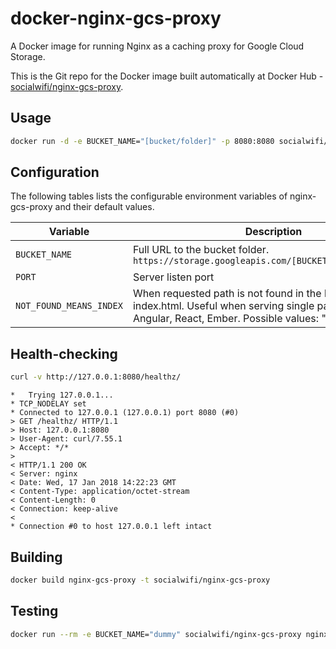 # docker-nginx-gcs-proxy
A Docker image for running Nginx as a caching proxy for Google Cloud Storage.

This is the Git repo for the Docker image built automatically at Docker Hub - 
[socialwifi/nginx-gcs-proxy](https://hub.docker.com/r/socialwifi/nginx-gcs-proxy/).

## Usage

```bash
docker run -d -e BUCKET_NAME="[bucket/folder]" -p 8080:8080 socialwifi/nginx-gcs-proxy

```

## Configuration

The following tables lists the configurable environment variables of nginx-gcs-proxy and their default values.

Variable | Description | Default
--- | --- | ---
`BUCKET_NAME` | Full URL to the bucket folder. `https://storage.googleapis.com/[BUCKET_NAME]/index.html` | None - required!
`PORT` | Server listen port | 8080
`NOT_FOUND_MEANS_INDEX` | When requested path is not found in the bucket, return index.html. Useful when serving single page apps, like Angular, React, Ember. Possible values: "true", "false". | false

## Health-checking

```bash
curl -v http://127.0.0.1:8080/healthz/

```
```
*   Trying 127.0.0.1...
* TCP_NODELAY set
* Connected to 127.0.0.1 (127.0.0.1) port 8080 (#0)
> GET /healthz/ HTTP/1.1
> Host: 127.0.0.1:8080
> User-Agent: curl/7.55.1
> Accept: */*
> 
< HTTP/1.1 200 OK
< Server: nginx
< Date: Wed, 17 Jan 2018 14:22:23 GMT
< Content-Type: application/octet-stream
< Content-Length: 0
< Connection: keep-alive
< 
* Connection #0 to host 127.0.0.1 left intact
```

## Building

```bash
docker build nginx-gcs-proxy -t socialwifi/nginx-gcs-proxy

```

## Testing

```bash
docker run --rm -e BUCKET_NAME="dummy" socialwifi/nginx-gcs-proxy nginx -t
```
